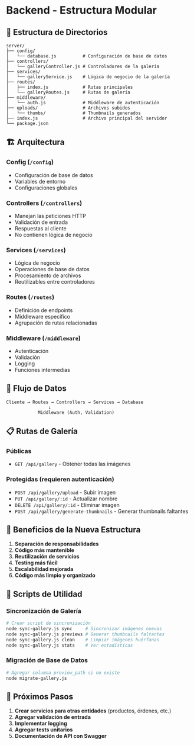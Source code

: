 # Backend - Estructura Modular

## 📁 Estructura de Directorios

```
server/
├── config/
│   └── database.js          # Configuración de base de datos
├── controllers/
│   └── galleryController.js # Controladores de la galería
├── services/
│   └── galleryService.js    # Lógica de negocio de la galería
├── routes/
│   ├── index.js             # Rutas principales
│   └── galleryRoutes.js     # Rutas de galería
├── middleware/
│   └── auth.js              # Middleware de autenticación
├── uploads/                 # Archivos subidos
│   └── thumbs/              # Thumbnails generados
├── index.js                 # Archivo principal del servidor
└── package.json
```

## 🏗️ Arquitectura

### **Config (`/config`)**
- Configuración de base de datos
- Variables de entorno
- Configuraciones globales

### **Controllers (`/controllers`)**
- Manejan las peticiones HTTP
- Validación de entrada
- Respuestas al cliente
- No contienen lógica de negocio

### **Services (`/services`)**
- Lógica de negocio
- Operaciones de base de datos
- Procesamiento de archivos
- Reutilizables entre controladores

### **Routes (`/routes`)**
- Definición de endpoints
- Middleware específico
- Agrupación de rutas relacionadas

### **Middleware (`/middleware`)**
- Autenticación
- Validación
- Logging
- Funciones intermedias

## 🔄 Flujo de Datos

```
Cliente → Routes → Controllers → Services → Database
                ↓
            Middleware (Auth, Validation)
```

## 📋 Rutas de Galería

### **Públicas**
- `GET /api/gallery` - Obtener todas las imágenes

### **Protegidas (requieren autenticación)**
- `POST /api/gallery/upload` - Subir imagen
- `PUT /api/gallery/:id` - Actualizar nombre
- `DELETE /api/gallery/:id` - Eliminar imagen
- `POST /api/gallery/generate-thumbnails` - Generar thumbnails faltantes

## 🚀 Beneficios de la Nueva Estructura

1. **Separación de responsabilidades**
2. **Código más mantenible**
3. **Reutilización de servicios**
4. **Testing más fácil**
5. **Escalabilidad mejorada**
6. **Código más limpio y organizado**

## 🔧 Scripts de Utilidad

### **Sincronización de Galería**
```bash
# Crear script de sincronización
node sync-gallery.js sync     # Sincronizar imágenes nuevas
node sync-gallery.js previews # Generar thumbnails faltantes
node sync-gallery.js clean    # Limpiar imágenes huérfanas
node sync-gallery.js stats    # Ver estadísticas
```

### **Migración de Base de Datos**
```bash
# Agregar columna preview_path si no existe
node migrate-gallery.js
```

## 📝 Próximos Pasos

1. **Crear servicios para otras entidades** (productos, órdenes, etc.)
2. **Agregar validación de entrada**
3. **Implementar logging**
4. **Agregar tests unitarios**
5. **Documentación de API con Swagger**
